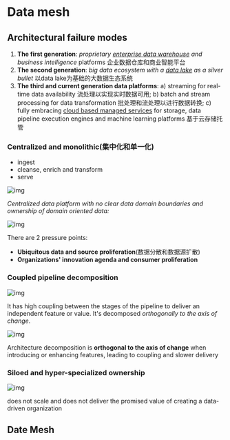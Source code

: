 # Data mesh



## Architectural failure modes

1. **The first generation**: *proprietary [enterprise data warehouse](https://www.thoughtworks.com/radar/platforms/enterprise-data-warehouse) and business intelligence* platforms  企业数据仓库和商业智能平台
2. **The second generation**: *big data ecosystem with a [data lake](https://martinfowler.com/bliki/DataLake.html) as a silver bullet*  以data lake为基础的大数据生态系统
3. **The third and current generation data platforms**:  a) streaming for real-time data availability 流处理以实现实时数据可用; b) batch and stream processing for data transformation 批处理和流处理以进行数据转换; c) fully embracing [cloud based managed services](https://cloud.google.com/solutions/big-data/#products-and-solutions) for storage, data pipeline execution engines and machine learning platforms  基于云存储托管

### Centralized and monolithic(集中化和单一化)

- ingest
- cleanse, enrich and transform
- serve

![img](https://martinfowler.com/articles/data-monolith-to-mesh/big-data-platform.png)

*Centralized data platform with no clear data domain boundaries and ownership of domain oriented data:* 

![img](https://martinfowler.com/articles/data-monolith-to-mesh/no-domain-data-platform.png)

There are 2 pressure points:

- **Ubiquitous data and source proliferation**(数据分散和数据源扩散)
- **Organizations' innovation agenda and consumer proliferation**



### Coupled pipeline decomposition

![img](https://martinfowler.com/articles/data-monolith-to-mesh/functional-decomposition.png)

 It has high coupling between the stages of the pipeline to deliver an independent feature or value. It's decomposed *orthogonally to the axis of change*.

![img](https://martinfowler.com/articles/data-monolith-to-mesh/axis-of-change.png)

Architecture decomposition is **orthogonal to the axis of change** when introducing or enhancing features, leading to coupling and slower delivery

### Siloed and hyper-specialized ownership

![img](https://martinfowler.com/articles/data-monolith-to-mesh/siloed-teams.png)

does not scale and does not deliver the promised value of creating a data-driven organization



## Date Mesh

